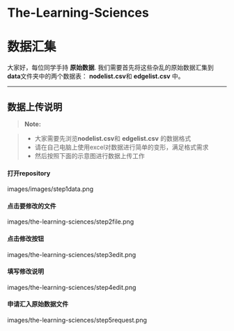 # The-Learning-Sciences


数据汇集
===================


大家好，每位同学手持 **原始数据**. 我们需要首先将这些杂乱的原始数据汇集到**data**文件夹中的两个数据表： **nodelist.csv**和 **edgelist.csv** 中。

----------


数据上传说明
-------------

> **Note:**

> - 大家需要先浏览**nodelist.csv**和 **edgelist.csv** 的数据格式
> - 请在自己电脑上使用excel对数据进行简单的变形，满足格式需求
> - 然后按照下面的示意图进行数据上传工作

#### <i class="icon-file"></i> 打开repository

images/images/step1data.png

#### <i class="icon-file"></i> 点击要修改的文件

images/the-learning-sciences/step2file.png

#### <i class="icon-file"></i> 点击修改按钮

images/the-learning-sciences/step3edit.png

#### <i class="icon-file"></i> 填写修改说明

images/the-learning-sciences/step4edit.png

#### <i class="icon-file"></i> 申请汇入原始数据文件

images/the-learning-sciences/step5request.png
